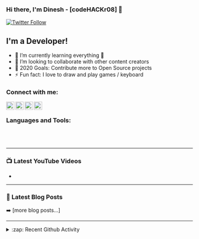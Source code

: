 ### Hi there, I'm Dinesh - [codeHACKr08] 👋

[![Twitter Follow](https://img.shields.io/twitter/follow/thecoderdinesh?color=1DA1F2&logo=twitter&style=for-the-badge)](https://twitter.com/intent/follow?original_referer=https%3A%2F%2Fgithub.com%2FRDinesh0808&screen_name=thecoderdinesh)

## I'm a Developer!

- 🌱 I’m currently learning everything 🤣
- 👯 I’m looking to collaborate with other content creators
- 🥅 2020 Goals: Contribute more to Open Source projects
- ⚡ Fun fact: I love to draw and play games / keyboard


### Connect with me:

[<img align="left" alt="codeHACKr08 | YouTube" width="22px" src="https://cdn.jsdelivr.net/npm/simple-icons@v3/icons/youtube.svg" />][youtube]
[<img align="left" alt="codeHACKr08 | Twitter" width="22px" src="https://cdn.jsdelivr.net/npm/simple-icons@v3/icons/twitter.svg" />][twitter]
[<img align="left" alt="codeHACKr08 | LinkedIn" width="22px" src="https://cdn.jsdelivr.net/npm/simple-icons@v3/icons/linkedin.svg" />][linkedin]
[<img align="left" alt="codeHACKr08| Instagram" width="22px" src="https://cdn.jsdelivr.net/npm/simple-icons@v3/icons/instagram.svg" />][instagram]

<br />

### Languages and Tools:


<br />
<br />

---

### 📺 Latest YouTube Videos

<!-- YOUTUBE:START -->
-
<!-- YOUTUBE:END -->


---

### 📕 Latest Blog Posts

<!-- BLOG-POST-LIST:START -->


➡️ [more blog posts...]

---

<details>
  <summary>:zap: Recent Github Activity</summary>
  


</details>



[twitter]: https://twitter.com/thecoderdinesh
[youtube]: www.youtube.com/channel/UCa-bpSMrTJhfsr9Q-1lx8Zg
[instagram]: https://www.instagram.com/hackersnewsofficial/
[linkedin]: https://www.linkedin.com/in/dinesh-ravichandiran/

